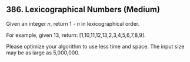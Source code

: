 <!--|This file generated by command(leetcode description); DO NOT EDIT.    |-->
<!--+----------------------------------------------------------------------+-->
<!--|@author    Openset <openset.wang@gmail.com>                           |-->
<!--|@link      https://github.com/openset                                 |-->
<!--|@home      https://github.com/openset/leetcode                        |-->
<!--+----------------------------------------------------------------------+-->

## 386. Lexicographical Numbers (Medium)

<p>Given an integer <i>n</i>, return 1 - <i>n</i> in lexicographical order.</p>

<p>For example, given 13, return: [1,10,11,12,13,2,3,4,5,6,7,8,9].</p>

<p>Please optimize your algorithm to use less time and space. The input size may be as large as 5,000,000.</p>
